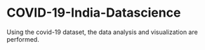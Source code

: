 # COVID-19-India-Datascience
Using the covid-19 dataset, the data analysis and visualization are performed.
